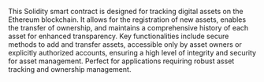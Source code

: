 This Solidity smart contract is designed for tracking digital assets on the Ethereum blockchain. It allows for the registration of new assets, enables the transfer of ownership, and maintains a comprehensive history of each asset for enhanced transparency. Key functionalities include secure methods to add and transfer assets, accessible only by asset owners or explicitly authorized accounts, ensuring a high level of integrity and security for asset management. Perfect for applications requiring robust asset tracking and ownership management.